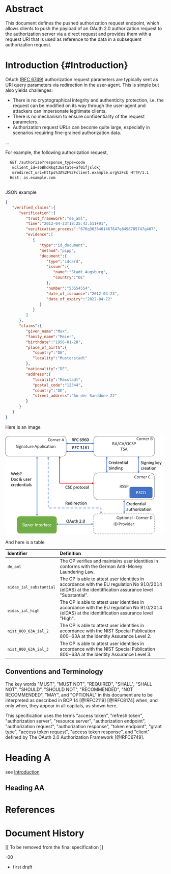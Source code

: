# Abstract 

This document defines the pushed authorization request endpoint, which allows
clients to push the payload of an OAuth 2.0 authorization request to the
authorization server via a direct request and provides them
with a request URI that is used as reference to the data in a subsequent authorization request.   

# Introduction {#Introduction}

OAuth ([RFC 6749](https://tools.ietf.org/html/rfc6749)) authorization request parameters are typically sent as URI query parameters via redirection in the user-agent. This is simple but also yields challenges:

* There is no cryptographical integrity and authenticity protection, i.e. the request can be modified on its way through the user-agent and attackers can impersonate legitimate clients.
* There is no mechanism to ensure confidentiality of the request parameters.
* Authorization request URLs can become quite large, especially in scenarios requiring fine-grained authorization data.

...

For example, the following authorization request,

```HTTP
  GET /authorize?response_type=code
   &client_id=s6BhdRkqt3&state=af0ifjsldkj
   &redirect_uri=https%3A%2F%2Fclient.example.org%2Fcb HTTP/1.1
  Host: as.example.com
       
```

JSON example

```JSON
{  
   "verified_claims":{  
      "verification":{  
         "trust_framework":"de_aml",
         "time":"2012-04-23T18:25:43.511+01",
         "verification_process":"676q3636461467647q8498785747q487",
         "evidence":[  
            {  
               "type":"id_document",
               "method":"pipp",
               "document":{  
                  "type":"idcard",
                  "issuer":{  
                     "name":"Stadt Augsburg",
                     "country":"DE"
                  },
                  "number":"53554554",
                  "date_of_issuance":"2012-04-23",
                  "date_of_expiry":"2022-04-22"
               }
            }
         ]
      },
      "claims":{  
         "given_name":"Max",
         "family_name":"Meier",
         "birthdate":"1956-01-28",
         "place_of_birth":{  
            "country":"DE",
            "locality":"Musterstadt"
         },
         "nationality":"DE",
         "address":{  
            "locality":"Maxstadt",
            "postal_code":"12344",
            "country":"DE",
            "street_address":"An der Sanddüne 22"
         }
      }
   }
}
```

Here is an image

![alt text](architecture.png "Logo Title Text 1")

And here is a table

| Identifier | Definition|
|:------------|:-----------|
|`de_aml`    |The OP verifies and maintains user identities in conforms with the German Anti-Money Laundering Law.|
|`eidas_ial_substantial`| The OP is able to attest user identities in accordance with the EU regulation No 910/2014 (eIDAS) at the identitfication assurance level "Substantial".|
|`eidas_ial_high`|The OP is able to attest user identities in accordance with the EU regulation No 910/2014 (eIDAS) at the identitfication assurance level "High".|
|`nist_800_63A_ial_2`|The OP is able to attest user identities in accordance with the NIST Special Publication 800-63A at the Identity Assurance Level 2.|
|`nist_800_63A_ial_3`|The OP is able to attest user identities in accordance with the NIST Special Publication 800-63A at the Identity Assurance Level 3.|

## Conventions and Terminology

The key words "MUST", "MUST NOT", "REQUIRED", "SHALL", "SHALL
NOT", "SHOULD", "SHOULD NOT", "RECOMMENDED", "NOT RECOMMENDED",
"MAY", and "OPTIONAL" in this document are to be interpreted as
described in BCP 14 [@!RFC2119] [@!RFC8174] when, and only when, they
appear in all capitals, as shown here.

This specification uses the terms "access token", "refresh token",
"authorization server", "resource server", "authorization endpoint",
"authorization request", "authorization response", "token endpoint",
"grant type", "access token request", "access token response", and
"client" defined by The OAuth 2.0 Authorization Framework [@!RFC6749].

# Heading A

see [Introduction](#Introduction)

## Heading AA

# References

[OAuth]: https://tools.ietf.org/html/rfc6749

# Document History

   [[ To be removed from the final specification ]]

   -00 

   *  first draft

   
   

   
